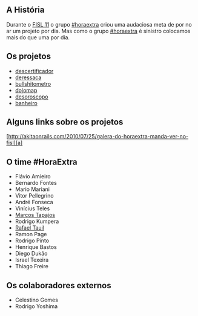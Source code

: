 ## A História

Durante o [FISL 11][fisl] o grupo [#horaextra][he] criou uma audaciosa meta de por no ar um projeto por dia. 
Mas como o grupo [#horaextra][he] é sinistro colocamos mais do que uma por dia.

## Os projetos

* [descertificador][d]
* [deressaca][dr]
* [bullshitometro][b]
* [dojomap][dm]
* [desoroscopo][do]
* [banheiro][ba]

## Alguns links sobre os projetos

[http://akitaonrails.com/2010/07/25/galera-do-horaextra-manda-ver-no-fisl][a]

## O time #HoraExtra

* Flávio Amieiro
* Bernardo Fontes
* Mario Mariani
* Vitor Pellegrino
* André Fonseca
* Vinícius Teles
* [Marcos Tapajos][mt]
* Rodrigo Kumpera
* [Rafael Tauil][mt]
* Ramon Page
* Rodrigo Pinto
* Henrique Bastos
* Diego Dukão
* Israel Texeira
* Thiago Freire

## Os colaboradores externos

* Celestino Gomes
* Rodrigo Yoshima

[fisl]:http://fisl.softwarelivre.org
[he]:http://horaextra.org/
[a]:http://akitaonrails.com/2010/07/25/galera-do-horaextra-manda-ver-no-fisl
[d]:http://github.com/horaextra/descertificador
[dr]:http://github.com/horaextra/deressaca
[b]:http://github.com/horaextra/bullshitometro
[dm]:http://github.com/horaextra/dojomap
[do]:http://github.com/horaextra/desoroscopo
[ba]:http://github.com/horaextra/banheiro
[mt]:http://github.com/tapajos






